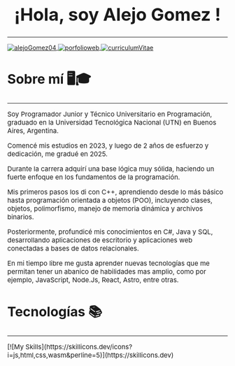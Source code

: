 <h1 style="text-align:center; font-size:40px" > ¡Hola, soy <b> Alejo Gomez </b>!</h1>

<hr style="height:1px">

<div>
    <a href="https://www.linkedin.com/in/alejogomez04" target="blank">
    <img align="center" src="https://img.shields.io/badge/LinkedIn-0077B5?style=for-the-badge&logo=linkedin&logoColor=white" alt="alejoGomez04"/>
    </a>
    <a href="https://alejogomez.vercel.app">
    <img align="center" src="https://img.shields.io/badge/Portfolio web-8A2BE2?style=for-the-badge&logo=linkedin&logoColor=white" alt="porfolioweb">
    </a>
    <a href="https://alejogomez.vercel.app">
    <img align="center" src="https://img.shields.io/badge/mi curriculum vitae-308A89?style=for-the-badge&logo=linkedin&logoColor=white" alt="curriculumVitae">
    </a>
</div>

<div style="font-size:15px">
<h2 style="font-size:30px;">Sobre mí 🖥️🎓</h2>
<hr style="height:1px;">
<p >
Soy Programador Junior y Técnico Universitario en Programación, graduado en la Universidad Tecnológica Nacional (UTN) en Buenos Aires, Argentina.

Comencé mis estudios en 2023, y luego de 2 años de esfuerzo y dedicación, me gradué en 2025.

Durante la carrera adquirí una base lógica muy sólida, haciendo un fuerte enfoque en los fundamentos de la programación.

Mis primeros pasos los di con C++, aprendiendo desde lo más básico hasta programación orientada a objetos (POO), incluyendo clases, objetos, polimorfismo, manejo de memoria dinámica y archivos binarios.

Posteriormente, profundicé mis conocimientos en C#, Java y SQL, desarrollando aplicaciones de escritorio y aplicaciones web conectadas a bases de datos relacionales.

En mi tiempo libre me gusta aprender nuevas tecnologías que me permitan tener un abanico de habilidades mas amplio, como por ejemplo, JavaScript, Node.Js, React, Astro, entre otras.

</p>
</div>
<div style="font-size:15px">
<h2 style="font-size:30px;">Tecnologías 📚</h2>
<hr style="height:1px;">
[![My Skills](https://skillicons.dev/icons?i=js,html,css,wasm&perline=5)](https://skillicons.dev)
</div>